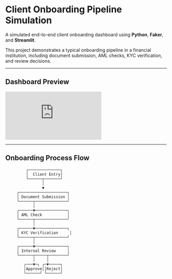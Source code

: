 
# Client Onboarding Pipeline Simulation

A simulated end-to-end client onboarding dashboard using **Python**, **Faker**, and **Streamlit**.

This project demonstrates a typical onboarding pipeline in a financial institution, including document submission, AML checks, KYC verification, and review decisions.

---

##  Dashboard Preview

![Client Onboarding Dashboard](https://github.com/intheperkofextinction/Client-Onboarding-Stimulation/blob/main/client_onboarding_dashboard.pdf)

---

## Onboarding Process Flow

```text
         ┌──────────────┐
         │  Client Entry│
         └──────┬───────┘
                │
                ▼
     ┌─────────────────────┐
     │ Document Submission │
     └──────┬──────────────┘
            │
     ┌──────▼──────────────┐
     │ AML Check           │
     └──────┬──────────────┘
            │
     ┌──────▼──────────────┐
     │ KYC Verification     │
     └──────┬──────────────┘
            │
     ┌──────▼──────────────┐
     │ Internal Review     │
     └──────┬─────┬────────┘
            │     │
        ┌───▼─┐ ┌─▼─────┐
        │Approve││Reject│
        └──────┘ └──────┘

